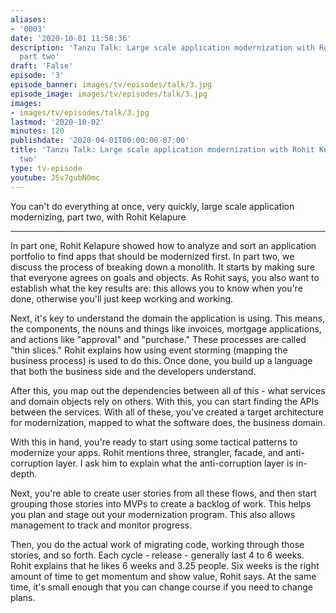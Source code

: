 ```yaml
---
aliases:
- '0003'
date: '2020-10-01 11:58:36'
description: 'Tanzu Talk: Large scale application modernization with Rohit Kelapure,
  part two'
draft: 'False'
episode: '3'
episode_banner: images/tv/episodes/talk/3.jpg
episode_image: images/tv/episodes/talk/3.jpg
images:
- images/tv/episodes/talk/3.jpg
lastmod: '2020-10-02'
minutes: 120
publishdate: '2020-04-01T00:00:00-07:00'
title: 'Tanzu Talk: Large scale application modernization with Rohit Kelapure, part
  two'
type: tv-episode
youtube: JSv7gubN0mc
---
```


You can't do everything at once, very quickly, large scale application modernizing, part two, with Rohit Kelapure

----

In part one, Rohit Kelapure showed how to analyze and sort an application portfolio to find apps that should be modernized first. In part two, we discuss the process of breaking down a monolith. It starts by making sure that everyone agrees on goals and objects. As Rohit says, you also want to establish what the key results are: this allows you to know when you're done, otherwise you'll just keep working and working.

Next, it's key to understand the domain the application is using. This means, the components, the nouns and things like invoices, mortgage applications, and actions like "approval" and "purchase." These processes are called "thin slices." Rohit explains how using event storming (mapping the business process) is used to do this. Once done, you build up a language that both the business side and the developers understand.

After this, you map out the dependencies between all of this - what services and domain objects rely on others. With this, you can start finding the APIs between the services. With all of these, you've created a target architecture for modernization, mapped to what the software does, the business domain.

With this in hand, you're ready to start using some tactical patterns to modernize your apps. Rohit mentions three, strangler, facade, and anti-corruption layer. I ask him to explain what the anti-corruption layer is in-depth.

Next, you're able to create user stories from all these flows, and then start grouping those stories into MVPs to create a backlog of work. This helps you plan and stage out your modernization program. This also allows management to track and monitor progress.

Then, you do the actual work of migrating code, working through those stories, and so forth. Each cycle - release - generally last 4 to 6 weeks. Rohit explains that he likes 6 weeks and 3.25 people. Six weeks is the right amount of time to get momentum and show value, Rohit says. At the same time, it's small enough that you can change course if you need to change plans.